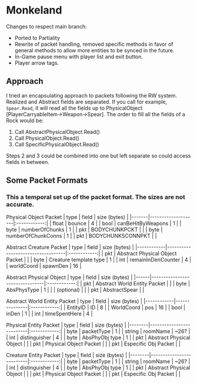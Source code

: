 # Monkeland

Changes to respect main branch:
 - Ported to Partiality
 - Rewrite of packet handling, removed specific methods in favor of general methods to allow more entities to be synced in the future.
 - In-Game pause menu with player list and exit button.
 - Player arrow tags.

## Approach
I tried an encapsulating approach to packets following the RW system.
Realized and Abstract fields are separated. If you call for example, `Spear.Read`, it will read all the fields up to PhysicalObject [PlayerCarryableItem->Weapon->Spear]. 
The order to fill all the fields of a Rock would be:
1) Call AbstractPhysicalObject.Read()
2) Call PhysicalObject.Read()
3) Call SpecificPhysicalObject.Read()

Steps 2 and 3 could be combined into one but left separate so could access fields in between.


## Some Packet Formats
### This a temporal set up of the packet format. The sizes are not accurate.
Physical Object Packet
| type  | field              | size (bytes) |
|-------|--------------------|:------------:|
| float | bounce             |       4      |
| bool  | canBeHitByWeapons  |       1      |
| byte  | numberOfChunks     |       1      |
| pkt   | BODYCHUNKPCKT      |              |
| byte  | numberOfChunkConns |       1      |
| pkt   | BODYCHUNKSCONNPKT  |              |

Abstract Creature Packet
| type       | field                             | size (bytes) |
|------------|-----------------------------------|:------------:|
| pkt        | Abstract Physical Object   Packet |              |
| byte       | Creature template type            |       1      |
| int        | remainInDenCounter                |       4      |
| worldCoord | spawnDen                          |      16      |

Abstract Physical Object
| type | field                          | size (bytes) |
|------|--------------------------------|:------------:|
| pkt  | Abstract World Entity   Packet |              |
| byte | AbsPhysType                    |       1      |
|      | (optional)                     |              |
| pkt  | AbstractSpear                  |              |

Abstract World Entity Packet
| type       | field         | size (bytes) |
|------------|---------------|:------------:|
| EntityID   | ID            |       8      |
| WorldCoord | pos           |      16      |
| bool       | inDen         |       1      |
| int        | timeSpentHere |       4      |

Physical Entity Packet
| type   | field                    | size (bytes) |
|--------|--------------------------|:------------:|
| byte   | packetType               |       1      |
| string | roomName                 |     ~26?     |
| int    | distinguisher            |       4      |
| byte   | AbsPhyObj type           |       1      |
| pkt    | Abstract Physical Object |              |
| pkt    | Physical Object Packet   |              |
| pkt    | Especific Obj Packet     |              |

Creature Entity Packet
| type   | field                    | size (bytes) |
|--------|--------------------------|:------------:|
| byte   | packetType               |       1      |
| string | roomName                 |     ~26?     |
| int    | distinguisher            |       4      |
| byte   | AbsPhyObj type           |       1      |
| pkt    | Abstract Physical Object |              |
| pkt    | Physical Object Packet   |              |
| pkt    | Especific Obj Packet     |              |
